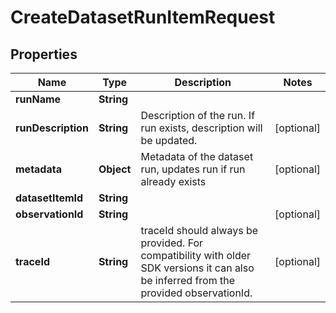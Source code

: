 

# CreateDatasetRunItemRequest


## Properties

| Name | Type | Description | Notes |
|------------ | ------------- | ------------- | -------------|
|**runName** | **String** |  |  |
|**runDescription** | **String** | Description of the run. If run exists, description will be updated. |  [optional] |
|**metadata** | **Object** | Metadata of the dataset run, updates run if run already exists |  [optional] |
|**datasetItemId** | **String** |  |  |
|**observationId** | **String** |  |  [optional] |
|**traceId** | **String** | traceId should always be provided. For compatibility with older SDK versions it can also be inferred from the provided observationId. |  [optional] |



